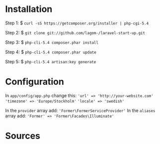 # Installation
Step 1:
$ `curl -sS https://getcomposer.org/installer | php-cgi-5.4`

Step 2:
$ `git clone git://github.com/lagom-/laravel-start-up.git`

Step 3: 
$ `php-cli-5.4 composer.phar install`

Step 4: 
$ `php-cli-5.4 composer.phar update`

Step 5:
$ `php-cli-5.4 artisan:key generate`

# Configuration
In `app/config/app.php` change this:
`'url' => 'http://your-website.com'`
`'timezone' => 'Europe/Stockholm'`
`'locale' => 'swedish'`

In the `provider` array add:
`'Former\FormerServiceProvider'`
In the `aliases` array add:
`'Former' => 'Former\Facades\Illuminate'`

# Sources
